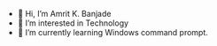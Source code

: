 - 👋 Hi, I’m Amrit K. Banjade  
- 👀 I’m interested in Technology
- 🌱 I’m currently learning Windows command prompt.  

<!---
holywater0814/holywater0814 is a ✨ special ✨ repository because its `README.md` (this file) appears on your GitHub profile.
You can click the Preview link to take a look at your changes.
--->
